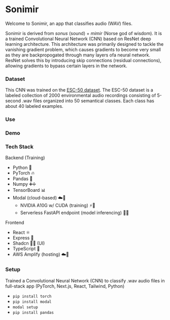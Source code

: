 # Sonimir
Welcome to Sonimir, an app that classifies audio (WAV) files. 

Sonimir is derived from _sonus_ (sound) + _mimir_ (Norse god of wisdom). It is a trained Convolutional Neural Network (CNN) based on ResNet deep learning architecture. This architecture was primarily designed to tackle the vanishing gradient problem, which causes gradients to become very small as they are backpropogated through many layers ofa  neural network. ResNet solves this by introducing skip connections (residual connections), allowing gradients to bypass certain layers in the network.

### Dataset

This CNN was trained on the [ESC-50 dataset](https://github.com/karolpiczak/ESC-50). The ESC-50 dataset is a labeled collection of 2000 environmental audio recordings consisting of 5-second .wav files organized into 50 semantical classes. Each class has about 40 labeled examples.

### Use

### Demo

### Tech Stack
Backend (Training)
  - Python 🐍
  - PyTorch 🔥
  - Pandas 🐼
  - Numpy ➕➗
  - TensorBoard 📊
  - Modal (cloud-based) ☁️🧪
    -  NVIDIA A10G w/ CUDA (training) ⚡🧠
    -  Serverless FastAPI endpoint (model inferencing) 🚀🧩
    
Frontend
  - React ⚛️
  - Express 🚂
  - Shadcn 🌿🧱 (UI)
  - TypeScript 🔷
  - AWS Amplify (hosting) ☁️📡

### Setup

Trained a Convolutional Neural Network (CNN) to classify .wav audio files in full-stack app (PyTorch, Next.js, React, Tailwind, Python)

- `pip install torch`
- `pip install modal`
- `modal setup`
- `pip install pandas`
